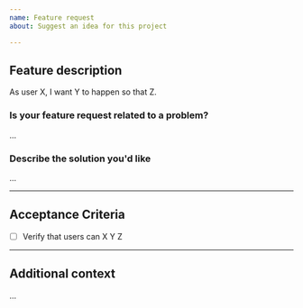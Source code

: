 ```yaml
---
name: Feature request
about: Suggest an idea for this project

---
```


## Feature description
As user X, I want Y to happen so that Z.

### Is your feature request related to a problem?
<!-- Provide a clear, concise description of what the problem is. Ex. I'm always frustrated when... -->
...

### Describe the solution you'd like
<!-- A clear and concise description of what you want to happen. -->
...
___

## Acceptance Criteria
- [ ] Verify that users can X Y Z

___

## Additional context
<!-- Add any other context. Is there an associated storyboard? Attach the link/png/screenshot -->
...

